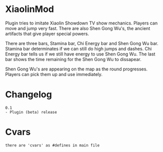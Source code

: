 # XiaolinMod
Plugin tries to imitate Xiaolin Showdown TV show mechanics. Players can move and jump very fast. There are also Shen Gong Wu's, the ancient artifacts that give player special powers.

There are three bars, Stamina bar, Chi Energy bar and Shen Gong Wu bar. Stamina bar determinates if we can still do high jumps and dashes. Chi Energy bar tells us if we still have energy to use Shen Gong Wu. The last bar shows the time remaining for the Shen Gong Wu to dissapear.

Shen Gong Wu's are appearing on the map as the round progresses. Players can pick them up and use immediately.

# Changelog
```
0.1
- Plugin (beta) release
```

# Cvars
```
there are 'cvars' as #defines in main file
```
